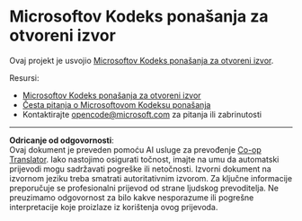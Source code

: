 <!--
CO_OP_TRANSLATOR_METADATA:
{
  "original_hash": "c06b12caf3c901eb3156e3dd5b0aea56",
  "translation_date": "2025-08-30T17:36:46+00:00",
  "source_file": "CODE_OF_CONDUCT.md",
  "language_code": "hr"
}
-->
# Microsoftov Kodeks ponašanja za otvoreni izvor

Ovaj projekt je usvojio [Microsoftov Kodeks ponašanja za otvoreni izvor](https://opensource.microsoft.com/codeofconduct/).

Resursi:

- [Microsoftov Kodeks ponašanja za otvoreni izvor](https://opensource.microsoft.com/codeofconduct/)
- [Česta pitanja o Microsoftovom Kodeksu ponašanja](https://opensource.microsoft.com/codeofconduct/faq/)
- Kontaktirajte [opencode@microsoft.com](mailto:opencode@microsoft.com) za pitanja ili zabrinutosti

---

**Odricanje od odgovornosti**:  
Ovaj dokument je preveden pomoću AI usluge za prevođenje [Co-op Translator](https://github.com/Azure/co-op-translator). Iako nastojimo osigurati točnost, imajte na umu da automatski prijevodi mogu sadržavati pogreške ili netočnosti. Izvorni dokument na izvornom jeziku treba smatrati autoritativnim izvorom. Za ključne informacije preporučuje se profesionalni prijevod od strane ljudskog prevoditelja. Ne preuzimamo odgovornost za bilo kakve nesporazume ili pogrešne interpretacije koje proizlaze iz korištenja ovog prijevoda.